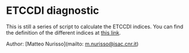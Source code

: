 # ETCCDI diagnostic

This is still a series of script to calculate the ETCCDI indices.
You can find the definition of the different indices at [this link](https://etccdi.pacificclimate.org/list_27_indices.shtml).

Author: [Matteo Nurisso](mailto: m.nurisso@isac.cnr.it)